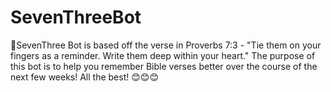 # SevenThreeBot
🦁SevenThree Bot is based off the verse in Proverbs 7:3 - "Tie them on your fingers as a reminder. Write them deep within your heart."  The purpose of this bot is to help you remember Bible verses better over the course of the next few weeks! All the best!   😊😊😊
